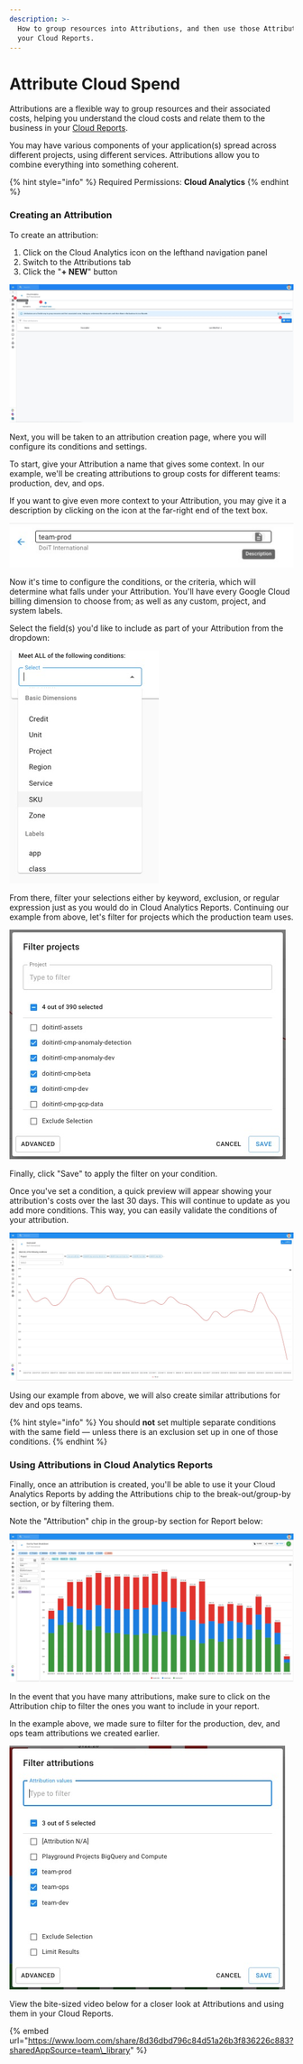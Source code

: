 ```yaml
---
description: >-
  How to group resources into Attributions, and then use those Attributions in
  your Cloud Reports.
---
```


# Attribute Cloud Spend

Attributions are a flexible way to group resources and their associated costs, helping you understand the cloud costs and relate them to the business in your [Cloud Reports](https://help.doit-intl.com/hc/en-us/articles/360045644211-Creating-a-Cloud-Report).

You may have various components of your application\(s\) spread across different projects, using different services. Attributions allow you to combine everything into something coherent.

{% hint style="info" %}
Required Permissions: **Cloud Analytics**
{% endhint %}

### Creating an Attribution

To create an attribution:

1. Click on the Cloud Analytics icon on the lefthand navigation panel
2. Switch to the Attributions tab
3. Click the "**+ NEW**" button

![](../.gitbook/assets/cmp_createattributions.jpg)

Next, you will be taken to an attribution creation page, where you will configure its conditions and settings.

To start, give your Attribution a name that gives some context. In our example, we'll be creating attributions to group costs for different teams: production, dev, and ops.

If you want to give even more context to your Attribution, you may give it a description by clicking on the icon at the far-right end of the text box.

![](../.gitbook/assets/attributions_namee.jpg)

Now it's time to configure the conditions, or the criteria, which will determine what falls under your Attribution. You'll have every Google Cloud billing dimension to choose from; as well as any custom, project, and system labels.

Select the field\(s\) you'd like to include as part of your Attribution from the dropdown:

![](../.gitbook/assets/attributionslabels.jpg)

From there, filter your selections either by keyword, exclusion, or regular expression just as you would do in Cloud Analytics Reports. Continuing our example from above, let's filter for projects which the production team uses.

![](../.gitbook/assets/attributions_filter.jpg)

Finally, click "Save" to apply the filter on your condition. 

Once you've set a condition, a quick preview will appear showing your attribution's costs over the last 30 days. This will continue to update as you add more conditions. This way, you can easily validate the conditions of your attribution.

![](../.gitbook/assets/attributions-team-prod.jpg)

Using our example from above, we will also create similar attributions for dev and ops teams.

{% hint style="info" %}
You should **not** set multiple separate conditions with the same field — unless there is an exclusion set up in one of those conditions.
{% endhint %}

### Using Attributions in Cloud Analytics Reports

Finally, once an attribution is created, you'll be able to use it your Cloud Analytics Reports by  adding the Attributions chip to the break-out/group-by section, or by filtering them.

Note the "Attribution" chip in the group-by section for Report below:

![](../.gitbook/assets/attributions_cloudreports-2.jpg)

In the event that you have many attributions, make sure to click on the Attribution chip to filter the ones you want to include in your report.

In the example above, we made sure to filter for the production, dev, and ops team attributions we created earlier.

![](../.gitbook/assets/filterattributions-2.jpg)

View the bite-sized video below for a closer look at Attributions and using them in your Cloud Reports.

{% embed url="https://www.loom.com/share/8d36dbd796c84d51a26b3f836226c883?sharedAppSource=team\_library" %}



